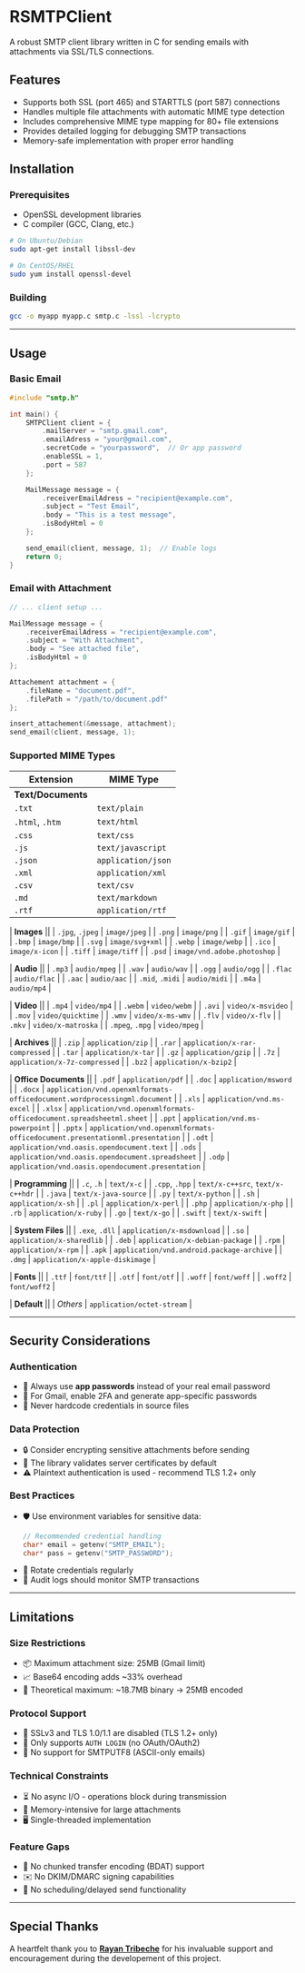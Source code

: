 # RSMTPClient

A robust SMTP client library written in C for sending emails with attachments via SSL/TLS connections.

## Features

- Supports both SSL (port 465) and STARTTLS (port 587) connections
- Handles multiple file attachments with automatic MIME type detection
- Includes comprehensive MIME type mapping for 80+ file extensions
- Provides detailed logging for debugging SMTP transactions
- Memory-safe implementation with proper error handling

## Installation

### Prerequisites
- OpenSSL development libraries
- C compiler (GCC, Clang, etc.)

```bash
# On Ubuntu/Debian
sudo apt-get install libssl-dev

# On CentOS/RHEL
sudo yum install openssl-devel
```
### Building
```bash
gcc -o myapp myapp.c smtp.c -lssl -lcrypto
```

---
## Usage

### Basic Email
```c
#include "smtp.h"

int main() {
    SMTPClient client = {
        .mailServer = "smtp.gmail.com",
        .emailAdress = "your@gmail.com",
        .secretCode = "yourpassword",  // Or app password
        .enableSSL = 1,
        .port = 587
    };

    MailMessage message = {
        .receiverEmailAdress = "recipient@example.com",
        .subject = "Test Email",
        .body = "This is a test message",
        .isBodyHtml = 0
    };

    send_email(client, message, 1);  // Enable logs
    return 0;
}
```

### Email with Attachment
```c
// ... client setup ...

MailMessage message = {
    .receiverEmailAdress = "recipient@example.com",
    .subject = "With Attachment",
    .body = "See attached file",
    .isBodyHtml = 0
};

Attachement attachment = {
    .fileName = "document.pdf",
    .filePath = "/path/to/document.pdf"
};

insert_attachement(&message, attachment);
send_email(client, message, 1);
```

### Supported MIME Types

| Extension | MIME Type |
|-----------|-----------|
| **Text/Documents** ||
| `.txt` | `text/plain` |
| `.html`, `.htm` | `text/html` |
| `.css` | `text/css` |
| `.js` | `text/javascript` |
| `.json` | `application/json` |
| `.xml` | `application/xml` |
| `.csv` | `text/csv` |
| `.md` | `text/markdown` |
| `.rtf` | `application/rtf` |

| **Images** ||
| `.jpg`, `.jpeg` | `image/jpeg` |
| `.png` | `image/png` |
| `.gif` | `image/gif` |
| `.bmp` | `image/bmp` |
| `.svg` | `image/svg+xml` |
| `.webp` | `image/webp` |
| `.ico` | `image/x-icon` |
| `.tiff` | `image/tiff` |
| `.psd` | `image/vnd.adobe.photoshop` |

| **Audio** ||
| `.mp3` | `audio/mpeg` |
| `.wav` | `audio/wav` |
| `.ogg` | `audio/ogg` |
| `.flac` | `audio/flac` |
| `.aac` | `audio/aac` |
| `.mid`, `.midi` | `audio/midi` |
| `.m4a` | `audio/mp4` |

| **Video** ||
| `.mp4` | `video/mp4` |
| `.webm` | `video/webm` |
| `.avi` | `video/x-msvideo` |
| `.mov` | `video/quicktime` |
| `.wmv` | `video/x-ms-wmv` |
| `.flv` | `video/x-flv` |
| `.mkv` | `video/x-matroska` |
| `.mpeg`, `.mpg` | `video/mpeg` |

| **Archives** ||
| `.zip` | `application/zip` |
| `.rar` | `application/x-rar-compressed` |
| `.tar` | `application/x-tar` |
| `.gz` | `application/gzip` |
| `.7z` | `application/x-7z-compressed` |
| `.bz2` | `application/x-bzip2` |

| **Office Documents** ||
| `.pdf` | `application/pdf` |
| `.doc` | `application/msword` |
| `.docx` | `application/vnd.openxmlformats-officedocument.wordprocessingml.document` |
| `.xls` | `application/vnd.ms-excel` |
| `.xlsx` | `application/vnd.openxmlformats-officedocument.spreadsheetml.sheet` |
| `.ppt` | `application/vnd.ms-powerpoint` |
| `.pptx` | `application/vnd.openxmlformats-officedocument.presentationml.presentation` |
| `.odt` | `application/vnd.oasis.opendocument.text` |
| `.ods` | `application/vnd.oasis.opendocument.spreadsheet` |
| `.odp` | `application/vnd.oasis.opendocument.presentation` |

| **Programming** ||
| `.c`, `.h` | `text/x-c` |
| `.cpp`, `.hpp` | `text/x-c++src`, `text/x-c++hdr` |
| `.java` | `text/x-java-source` |
| `.py` | `text/x-python` |
| `.sh` | `application/x-sh` |
| `.pl` | `application/x-perl` |
| `.php` | `application/x-php` |
| `.rb` | `application/x-ruby` |
| `.go` | `text/x-go` |
| `.swift` | `text/x-swift` |

| **System Files** ||
| `.exe`, `.dll` | `application/x-msdownload` |
| `.so` | `application/x-sharedlib` |
| `.deb` | `application/x-debian-package` |
| `.rpm` | `application/x-rpm` |
| `.apk` | `application/vnd.android.package-archive` |
| `.dmg` | `application/x-apple-diskimage` |

| **Fonts** ||
| `.ttf` | `font/ttf` |
| `.otf` | `font/otf` |
| `.woff` | `font/woff` |
| `.woff2` | `font/woff2` |

| **Default** ||
| *Others* | `application/octet-stream` |

---
## Security Considerations

### Authentication
- 🔐 Always use **app passwords** instead of your real email password
- 🔑 For Gmail, enable 2FA and generate app-specific passwords
- 🚫 Never hardcode credentials in source files

### Data Protection
- 🔒 Consider encrypting sensitive attachments before sending
- 📄 The library validates server certificates by default
- ⚠️ Plaintext authentication is used - recommend TLS 1.2+ only

### Best Practices
- 🛡️ Use environment variables for sensitive data:
  ```c
  // Recommended credential handling
  char* email = getenv("SMTP_EMAIL");
  char* pass = getenv("SMTP_PASSWORD");
  ```
- 🔄 Rotate credentials regularly
- 📝 Audit logs should monitor SMTP transactions

---
## Limitations

### Size Restrictions
- 📦 Maximum attachment size: 25MB (Gmail limit)
- 📈 Base64 encoding adds ~33% overhead
- 🧮 Theoretical maximum: ~18.7MB binary → 25MB encoded

### Protocol Support
- 🔌 SSLv3 and TLS 1.0/1.1 are disabled (TLS 1.2+ only)
- 🔐 Only supports `AUTH LOGIN` (no OAuth/OAuth2)
- 📨 No support for SMTPUTF8 (ASCII-only emails)

### Technical Constraints
- ⏳ No async I/O - operations block during transmission
- 💾 Memory-intensive for large attachments
- 🖥️ Single-threaded implementation

### Feature Gaps
- 📎 No chunked transfer encoding (BDAT) support
- ✉️ No DKIM/DMARC signing capabilities
- 📆 No scheduling/delayed send functionality
 ---
## Special Thanks
A heartfelt thank you to **[Rayan Tribeche](https://github.com/Rayantrbh)** for his invaluable support and encouragement during the developement of this project.
